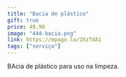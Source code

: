 ```yaml
---
title: "Bacia de plástico"
gift: true
price: 49,90
image: "444-bacia.png"
link: https://mpago.la/2XzTdA1
tags: ["serviço"]
---
```


BAcia de plástico para uso na limpeza.
